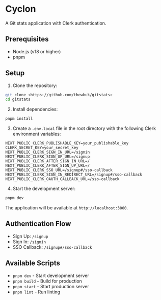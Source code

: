 # Cyclon

A Git stats application with Clerk authentication.

## Prerequisites

- Node.js (v18 or higher)
- pnpm

## Setup

1. Clone the repository:

```bash
git clone <https://github.com/thewbuk/gitstats>
cd gitstats
```

2. Install dependencies:

```bash
pnpm install
```

3. Create a `.env.local` file in the root directory with the following Clerk environment variables:

```env
NEXT_PUBLIC_CLERK_PUBLISHABLE_KEY=your_publishable_key
CLERK_SECRET_KEY=your_secret_key
NEXT_PUBLIC_CLERK_SIGN_IN_URL=/signin
NEXT_PUBLIC_CLERK_SIGN_UP_URL=/signup
NEXT_PUBLIC_CLERK_AFTER_SIGN_IN_URL=/
NEXT_PUBLIC_CLERK_AFTER_SIGN_UP_URL=/
NEXT_PUBLIC_CLERK_SSO_URL=/signup#/sso-callback
NEXT_PUBLIC_CLERK_SIGN_IN_REDIRECT_URL=/signup#/sso-callback
NEXT_PUBLIC_CLERK_OAUTH_CALLBACK_URL=/sso-callback
```

4. Start the development server:

```bash
pnpm dev
```

The application will be available at `http://localhost:3000`.

## Authentication Flow

- Sign Up: `/signup`
- Sign In: `/signin`
- SSO Callback: `/signup#/sso-callback`

## Available Scripts

- `pnpm dev` - Start development server
- `pnpm build` - Build for production
- `pnpm start` - Start production server
- `pnpm lint` - Run linting
